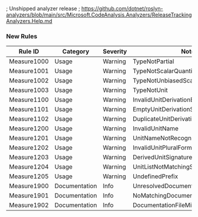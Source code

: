 ﻿; Unshipped analyzer release
; https://github.com/dotnet/roslyn-analyzers/blob/main/src/Microsoft.CodeAnalysis.Analyzers/ReleaseTrackingAnalyzers.Help.md

### New Rules

Rule ID | Category | Severity | Notes
--------|----------|----------|--------------------
Measure1000 | Usage | Warning | TypeNotPartial
Measure1001 | Usage | Warning | TypeNotScalarQuantity
Measure1002	| Usage | Warning | TypeNotUnbiasedScalarQuantity
Measure1003 | Usage | Warning | TypeNotUnit
Measure1100 | Usage | Warning | InvalidUnitDerivationExpression
Measure1101 | Usage | Warning | EmptyUnitDerivationSignature
Measure1102 | Usage | Warning | DuplicateUnitDerivationSignature
Measure1200 | Usage | Warning | InvalidUnitName
Measure1201 | Usage | Warning | UnitNameNotRecognized
Measure1202 | Usage | Warning | InvalidUnitPluralForm
Measure1203 | Usage | Warning | DerivedUnitSignatureNotRecognized
Measure1204 | Usage | Warning | UnitListNotMatchingSignature
Measure1205 | Usage | Warning | UndefinedPrefix
Measure1900 | Documentation | Info | UnresolvedDocumentationDependency
Measure1901 | Documentation | Info | NoMatchingDocumentationFile
Measure1902 | Documentation | Info | DocumentationFileMissingRequestedTag